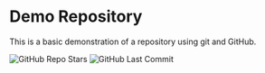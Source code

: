 # Demo Repository


This is a basic demonstration of a repository using git and GitHub.

![GitHub Repo Stars](https://img.shields.io/github/stars/wrdnn/demo-repo?style=for-the-badge)
![GitHub Last Commit](https://img.shields.io/github/last-commit/wrdnn/demo-repo?style=for-the-badge)
 
